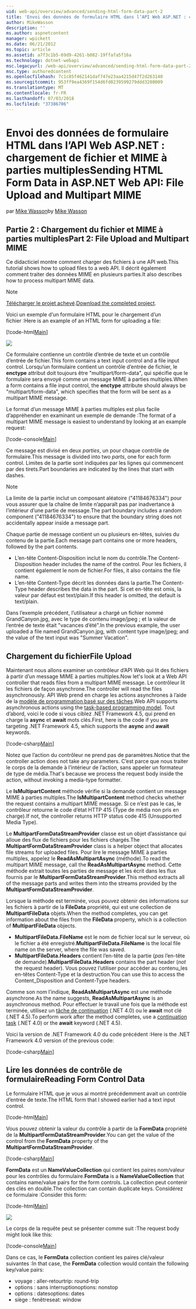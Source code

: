 ```yaml
---
uid: web-api/overview/advanced/sending-html-form-data-part-2
title: 'Envoi des données de formulaire HTML dans l’API Web ASP.NET : chargement de fichier et MIME à parties multiples | Microsoft Docs'
author: MikeWasson
description: ''
ms.author: aspnetcontent
manager: wpickett
ms.date: 06/21/2012
ms.topic: article
ms.assetid: a7f3c1b5-69d9-4261-b082-19ffafa5f16a
ms.technology: dotnet-webapi
msc.legacyurl: /web-api/overview/advanced/sending-html-form-data-part-2
msc.type: authoredcontent
ms.openlocfilehash: 7c1c85f462141daf747e23aa4215d47f2d263140
ms.sourcegitcommit: 953ff9ea4369f154d6fd0239599279ddd3280009
ms.translationtype: MT
ms.contentlocale: fr-FR
ms.lasthandoff: 07/03/2018
ms.locfileid: "37386706"
---
```

<a name="sending-html-form-data-in-aspnet-web-api-file-upload-and-multipart-mime"></a><span data-ttu-id="1b7a6-102">Envoi des données de formulaire HTML dans l’API Web ASP.NET : chargement de fichier et MIME à parties multiples</span><span class="sxs-lookup"><span data-stu-id="1b7a6-102">Sending HTML Form Data in ASP.NET Web API: File Upload and Multipart MIME</span></span>
====================
<span data-ttu-id="1b7a6-103">par [Mike Wasson](https://github.com/MikeWasson)</span><span class="sxs-lookup"><span data-stu-id="1b7a6-103">by [Mike Wasson](https://github.com/MikeWasson)</span></span>

## <a name="part-2-file-upload-and-multipart-mime"></a><span data-ttu-id="1b7a6-104">Partie 2 : Chargement du fichier et MIME à parties multiples</span><span class="sxs-lookup"><span data-stu-id="1b7a6-104">Part 2: File Upload and Multipart MIME</span></span>

<span data-ttu-id="1b7a6-105">Ce didacticiel montre comment charger des fichiers à une API web.</span><span class="sxs-lookup"><span data-stu-id="1b7a6-105">This tutorial shows how to upload files to a web API.</span></span> <span data-ttu-id="1b7a6-106">Il décrit également comment traiter des données MIME en plusieurs parties.</span><span class="sxs-lookup"><span data-stu-id="1b7a6-106">It also describes how to process multipart MIME data.</span></span>

> [!NOTE]
> <span data-ttu-id="1b7a6-107">[Télécharger le projet achevé](https://code.msdn.microsoft.com/ASPNET-Web-API-File-Upload-a8c0fb0d).</span><span class="sxs-lookup"><span data-stu-id="1b7a6-107">[Download the completed project](https://code.msdn.microsoft.com/ASPNET-Web-API-File-Upload-a8c0fb0d).</span></span>


<span data-ttu-id="1b7a6-108">Voici un exemple d’un formulaire HTML pour le chargement d’un fichier :</span><span class="sxs-lookup"><span data-stu-id="1b7a6-108">Here is an example of an HTML form for uploading a file:</span></span>

[!code-html[Main](sending-html-form-data-part-2/samples/sample1.html)]

![](sending-html-form-data-part-2/_static/image1.png)

<span data-ttu-id="1b7a6-109">Ce formulaire contienne un contrôle d’entrée de texte et un contrôle d’entrée de fichier.</span><span class="sxs-lookup"><span data-stu-id="1b7a6-109">This form contains a text input control and a file input control.</span></span> <span data-ttu-id="1b7a6-110">Lorsqu’un formulaire contient un contrôle d’entrée de fichier, le **enctype** attribut doit toujours être &quot;multipart/form-data&quot;, qui spécifie que le formulaire sera envoyé comme un message MIME à parties multiples.</span><span class="sxs-lookup"><span data-stu-id="1b7a6-110">When a form contains a file input control, the **enctype** attribute should always be &quot;multipart/form-data&quot;, which specifies that the form will be sent as a multipart MIME message.</span></span>

<span data-ttu-id="1b7a6-111">Le format d’un message MIME à parties multiples est plus facile d’appréhender en examinant un exemple de demande :</span><span class="sxs-lookup"><span data-stu-id="1b7a6-111">The format of a multipart MIME message is easiest to understand by looking at an example request:</span></span>

[!code-console[Main](sending-html-form-data-part-2/samples/sample2.cmd)]

<span data-ttu-id="1b7a6-112">Ce message est divisé en deux *parties*, un pour chaque contrôle de formulaire.</span><span class="sxs-lookup"><span data-stu-id="1b7a6-112">This message is divided into two *parts*, one for each form control.</span></span> <span data-ttu-id="1b7a6-113">Limites de la partie sont indiquées par les lignes qui commencent par des tirets.</span><span class="sxs-lookup"><span data-stu-id="1b7a6-113">Part boundaries are indicated by the lines that start with dashes.</span></span>

> [!NOTE]
> <span data-ttu-id="1b7a6-114">La limite de la partie inclut un composant aléatoire (&quot;41184676334&quot;) pour vous assurer que la chaîne de limite n’apparaît pas par inadvertance à l’intérieur d’une partie de message.</span><span class="sxs-lookup"><span data-stu-id="1b7a6-114">The part boundary includes a random component (&quot;41184676334&quot;) to ensure that the boundary string does not accidentally appear inside a message part.</span></span>


<span data-ttu-id="1b7a6-115">Chaque partie de message contient un ou plusieurs en-têtes, suivies du contenu de la partie.</span><span class="sxs-lookup"><span data-stu-id="1b7a6-115">Each message part contains one or more headers, followed by the part contents.</span></span>

- <span data-ttu-id="1b7a6-116">L’en-tête Content-Disposition inclut le nom du contrôle.</span><span class="sxs-lookup"><span data-stu-id="1b7a6-116">The Content-Disposition header includes the name of the control.</span></span> <span data-ttu-id="1b7a6-117">Pour les fichiers, il contient également le nom de fichier.</span><span class="sxs-lookup"><span data-stu-id="1b7a6-117">For files, it also contains the file name.</span></span>
- <span data-ttu-id="1b7a6-118">L’en-tête Content-Type décrit les données dans la partie.</span><span class="sxs-lookup"><span data-stu-id="1b7a6-118">The Content-Type header describes the data in the part.</span></span> <span data-ttu-id="1b7a6-119">Si cet en-tête est omis, la valeur par défaut est text/plain.</span><span class="sxs-lookup"><span data-stu-id="1b7a6-119">If this header is omitted, the default is text/plain.</span></span>

<span data-ttu-id="1b7a6-120">Dans l’exemple précédent, l’utilisateur a chargé un fichier nommé GrandCanyon.jpg, avec le type de contenu image/jpeg ; et la valeur de l’entrée de texte était &quot;vacances d’été&quot;.</span><span class="sxs-lookup"><span data-stu-id="1b7a6-120">In the previous example, the user uploaded a file named GrandCanyon.jpg, with content type image/jpeg; and the value of the text input was &quot;Summer Vacation&quot;.</span></span>

## <a name="file-upload"></a><span data-ttu-id="1b7a6-121">Chargement du fichier</span><span class="sxs-lookup"><span data-stu-id="1b7a6-121">File Upload</span></span>

<span data-ttu-id="1b7a6-122">Maintenant nous allons examiner un contrôleur d’API Web qui lit des fichiers à partir d’un message MIME à parties multiples.</span><span class="sxs-lookup"><span data-stu-id="1b7a6-122">Now let's look at a Web API controller that reads files from a multipart MIME message.</span></span> <span data-ttu-id="1b7a6-123">Le contrôleur lit les fichiers de façon asynchrone.</span><span class="sxs-lookup"><span data-stu-id="1b7a6-123">The controller will read the files asynchronously.</span></span> <span data-ttu-id="1b7a6-124">API Web prend en charge les actions asynchrones à l’aide de la [modèle de programmation basé sur des tâches](https://msdn.microsoft.com/library/dd460693.aspx).</span><span class="sxs-lookup"><span data-stu-id="1b7a6-124">Web API supports asynchronous actions using the [task-based programming model](https://msdn.microsoft.com/library/dd460693.aspx).</span></span> <span data-ttu-id="1b7a6-125">Tout d’abord, voici le code si vous ciblez .NET Framework 4.5, qui prend en charge la **async** et **await** mots clés.</span><span class="sxs-lookup"><span data-stu-id="1b7a6-125">First, here is the code if you are targeting .NET Framework 4.5, which supports the **async** and **await** keywords.</span></span>

[!code-csharp[Main](sending-html-form-data-part-2/samples/sample3.cs)]

<span data-ttu-id="1b7a6-126">Notez que l’action du contrôleur ne prend pas de paramètres.</span><span class="sxs-lookup"><span data-stu-id="1b7a6-126">Notice that the controller action does not take any parameters.</span></span> <span data-ttu-id="1b7a6-127">C’est parce que nous traiter le corps de la demande à l’intérieur de l’action, sans appeler un formateur de type de média.</span><span class="sxs-lookup"><span data-stu-id="1b7a6-127">That's because we process the request body inside the action, without invoking a media-type formatter.</span></span>

<span data-ttu-id="1b7a6-128">Le **IsMultipartContent** méthode vérifie si la demande contient un message MIME à parties multiples.</span><span class="sxs-lookup"><span data-stu-id="1b7a6-128">The **IsMultipartContent** method checks whether the request contains a multipart MIME message.</span></span> <span data-ttu-id="1b7a6-129">Si ce n’est pas le cas, le contrôleur retourne le code d’état HTTP 415 (Type de média non pris en charge).</span><span class="sxs-lookup"><span data-stu-id="1b7a6-129">If not, the controller returns HTTP status code 415 (Unsupported Media Type).</span></span>

<span data-ttu-id="1b7a6-130">Le **MultipartFormDataStreamProvider** classe est un objet d’assistance qui alloue des flux de fichiers pour les fichiers chargés.</span><span class="sxs-lookup"><span data-stu-id="1b7a6-130">The **MultipartFormDataStreamProvider** class is a helper object that allocates file streams for uploaded files.</span></span> <span data-ttu-id="1b7a6-131">Pour lire le message MIME à parties multiples, appelez le **ReadAsMultipartAsync** (méthode).</span><span class="sxs-lookup"><span data-stu-id="1b7a6-131">To read the multipart MIME message, call the **ReadAsMultipartAsync** method.</span></span> <span data-ttu-id="1b7a6-132">Cette méthode extrait toutes les parties de message et les écrit dans les flux fournis par le **MultipartFormDataStreamProvider**.</span><span class="sxs-lookup"><span data-stu-id="1b7a6-132">This method extracts all of the message parts and writes them into the streams provided by the **MultipartFormDataStreamProvider**.</span></span>

<span data-ttu-id="1b7a6-133">Lorsque la méthode est terminée, vous pouvez obtenir des informations sur les fichiers à partir de la **FileData** propriété, qui est une collection de **MultipartFileData** objets.</span><span class="sxs-lookup"><span data-stu-id="1b7a6-133">When the method completes, you can get information about the files from the **FileData** property, which is a collection of **MultipartFileData** objects.</span></span>

- <span data-ttu-id="1b7a6-134">**MultipartFileData.FileName** est le nom de fichier local sur le serveur, où le fichier a été enregistré.</span><span class="sxs-lookup"><span data-stu-id="1b7a6-134">**MultipartFileData.FileName** is the local file name on the server, where the file was saved.</span></span>
- <span data-ttu-id="1b7a6-135">**MultipartFileData.Headers** contient l’en-tête de la partie (*pas* l’en-tête de demande).</span><span class="sxs-lookup"><span data-stu-id="1b7a6-135">**MultipartFileData.Headers** contains the part header (*not* the request header).</span></span> <span data-ttu-id="1b7a6-136">Vous pouvez l’utiliser pour accéder au contenu\_les en-têtes Content-Type et la destruction.</span><span class="sxs-lookup"><span data-stu-id="1b7a6-136">You can use this to access the Content\_Disposition and Content-Type headers.</span></span>

<span data-ttu-id="1b7a6-137">Comme son nom l’indique, **ReadAsMultipartAsync** est une méthode asynchrone.</span><span class="sxs-lookup"><span data-stu-id="1b7a6-137">As the name suggests, **ReadAsMultipartAsync** is an asynchronous method.</span></span> <span data-ttu-id="1b7a6-138">Pour effectuer le travail une fois que la méthode est terminée, utilisez un [tâche de continuation](https://msdn.microsoft.com/library/ee372288.aspx) (.NET 4.0) ou le **await** mot clé (.NET 4.5).</span><span class="sxs-lookup"><span data-stu-id="1b7a6-138">To perform work after the method completes, use a [continuation task](https://msdn.microsoft.com/library/ee372288.aspx) (.NET 4.0) or the **await** keyword (.NET 4.5).</span></span>

<span data-ttu-id="1b7a6-139">Voici la version de .NET Framework 4.0 du code précédent :</span><span class="sxs-lookup"><span data-stu-id="1b7a6-139">Here is the .NET Framework 4.0 version of the previous code:</span></span>

[!code-csharp[Main](sending-html-form-data-part-2/samples/sample4.cs)]

## <a name="reading-form-control-data"></a><span data-ttu-id="1b7a6-140">Lire les données de contrôle de formulaire</span><span class="sxs-lookup"><span data-stu-id="1b7a6-140">Reading Form Control Data</span></span>

<span data-ttu-id="1b7a6-141">Le formulaire HTML que je vous ai montré précédemment avait un contrôle d’entrée de texte.</span><span class="sxs-lookup"><span data-stu-id="1b7a6-141">The HTML form that I showed earlier had a text input control.</span></span>

[!code-html[Main](sending-html-form-data-part-2/samples/sample5.html)]

<span data-ttu-id="1b7a6-142">Vous pouvez obtenir la valeur du contrôle à partir de la **FormData** propriété de la **MultipartFormDataStreamProvider**.</span><span class="sxs-lookup"><span data-stu-id="1b7a6-142">You can get the value of the control from the **FormData** property of the **MultipartFormDataStreamProvider**.</span></span>

[!code-csharp[Main](sending-html-form-data-part-2/samples/sample6.cs?highlight=15)]

<span data-ttu-id="1b7a6-143">**FormData** est un **NameValueCollection** qui contient les paires nom/valeur pour les contrôles du formulaire.</span><span class="sxs-lookup"><span data-stu-id="1b7a6-143">**FormData** is a **NameValueCollection** that contains name/value pairs for the form controls.</span></span> <span data-ttu-id="1b7a6-144">La collection peut contenir des clés en double.</span><span class="sxs-lookup"><span data-stu-id="1b7a6-144">The collection can contain duplicate keys.</span></span> <span data-ttu-id="1b7a6-145">Considérez ce formulaire :</span><span class="sxs-lookup"><span data-stu-id="1b7a6-145">Consider this form:</span></span>

[!code-html[Main](sending-html-form-data-part-2/samples/sample7.html)]

![](sending-html-form-data-part-2/_static/image2.png)

<span data-ttu-id="1b7a6-146">Le corps de la requête peut se présenter comme suit :</span><span class="sxs-lookup"><span data-stu-id="1b7a6-146">The request body might look like this:</span></span>

[!code-console[Main](sending-html-form-data-part-2/samples/sample8.cmd)]

<span data-ttu-id="1b7a6-147">Dans ce cas, le **FormData** collection contient les paires clé/valeur suivantes :</span><span class="sxs-lookup"><span data-stu-id="1b7a6-147">In that case, the **FormData** collection would contain the following key/value pairs:</span></span>

- <span data-ttu-id="1b7a6-148">voyage : aller-retour</span><span class="sxs-lookup"><span data-stu-id="1b7a6-148">trip: round-trip</span></span>
- <span data-ttu-id="1b7a6-149">options : sans interruption</span><span class="sxs-lookup"><span data-stu-id="1b7a6-149">options: nonstop</span></span>
- <span data-ttu-id="1b7a6-150">options : dates</span><span class="sxs-lookup"><span data-stu-id="1b7a6-150">options: dates</span></span>
- <span data-ttu-id="1b7a6-151">siège : fenêtre</span><span class="sxs-lookup"><span data-stu-id="1b7a6-151">seat: window</span></span>
